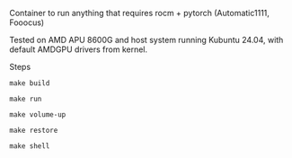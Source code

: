 Container to run anything that requires rocm + pytorch (Automatic1111, Fooocus)

Tested on AMD APU 8600G and host system running Kubuntu 24.04, with default AMDGPU drivers from kernel.

Steps

```make build```

```make run```

```make volume-up```

```make restore```

```make shell```
